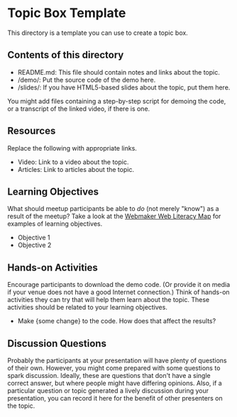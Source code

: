 # Topic Box Template

This directory is a template you can use to create a topic box.

## Contents of this directory

* README.md: This file should contain notes and links about the topic.
* /demo/: Put the source code of the demo here.
* /slides/: If you have HTML5-based slides about the topic, put them here.

You might add files containing a step-by-step script for demoing the code, or a transcript of the linked video, if there is one.

## Resources
Replace the following with appropriate links.

* Video: Link to a video about the topic.
* Articles: Link to articles about the topic.

## Learning Objectives
What should meetup participants be able to *do* (not merely "know") as a result of the meetup?
Take a look at the [Webmaker Web Literacy Map](https://webmaker.org/literacy) for examples of learning objectives. 
* Objective 1
* Objective 2

## Hands-on Activities
Encourage participants to download the demo code. (Or provide it on media if your venue does not have a good Internet connection.)
Think of hands-on activities they can try that will help them learn about the topic. These activities should be related to your learning objectives.

* Make {some change} to the code. How does that affect the results?

## Discussion Questions
Probably the participants at your presentation will have plenty of questions of their own. However, you might come prepared with some questions to spark discussion. Ideally, these are questions that don't have a single correct answer, but where people might have differing opinions. 
Also, if a particular question or topic generated a lively discussion during your presentation, you can record it here for the benefit of other presenters on the topic.
